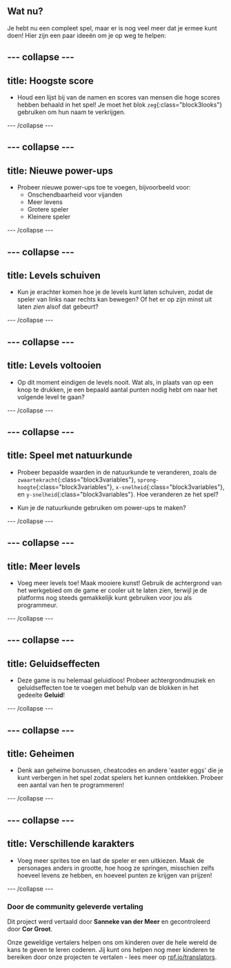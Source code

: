 ## Wat nu?

Je hebt nu een compleet spel, maar er is nog veel meer dat je ermee kunt doen! Hier zijn een paar ideeën om je op weg te helpen:

--- collapse ---
---
title: Hoogste score
---

+ Houd een lijst bij van de namen en scores van mensen die hoge scores hebben behaald in het spel! Je moet het blok `zeg`{:class="block3looks"} gebruiken om hun naam te verkrijgen.

--- /collapse ---

--- collapse ---
---
title: Nieuwe power-ups
---

+ Probeer nieuwe power-ups toe te voegen, bijvoorbeeld voor: 
  + Onschendbaarheid voor vijanden
  + Meer levens
  + Grotere speler
  + Kleinere speler

--- /collapse ---

--- collapse ---
---
title: Levels schuiven
---

+ Kun je erachter komen hoe je de levels kunt laten schuiven, zodat de speler van links naar rechts kan bewegen? Of het er op zijn minst uit laten *zien* alsof dat gebeurt?

--- /collapse ---

--- collapse ---
---
title: Levels voltooien
---

+ Op dit moment eindigen de levels nooit. Wat als, in plaats van op een knop te drukken, je een bepaald aantal punten nodig hebt om naar het volgende level te gaan?

--- /collapse ---

--- collapse ---
---
title: Speel met natuurkunde
---

+ Probeer bepaalde waarden in de natuurkunde te veranderen, zoals de `zwaartekracht`{:class="block3variables"}, `sprong-hoogte`{:class="block3variables"}, `x-snelheid`{:class="block3variables"}, en `y-snelheid`{:class="block3variables"}. Hoe veranderen ze het spel?

+ Kun je de natuurkunde gebruiken om power-ups te maken?

--- /collapse ---

--- collapse ---
---
title: Meer levels
---

+ Voeg meer levels toe! Maak mooiere kunst! Gebruik de achtergrond van het werkgebied om de game er cooler uit te laten zien, terwijl je de platforms nog steeds gemakkelijk kunt gebruiken voor jou als programmeur.

--- /collapse ---

--- collapse ---
---
title: Geluidseffecten
---

+ Deze game is nu helemaal geluidloos! Probeer achtergrondmuziek en geluidseffecten toe te voegen met behulp van de blokken in het gedeelte **Geluid**!

--- /collapse ---

--- collapse ---
---
title: Geheimen
---

+ Denk aan geheime bonussen, cheatcodes en andere 'easter eggs' die je kunt verbergen in het spel zodat spelers het kunnen ontdekken. Probeer een aantal van hen te programmeren!

--- /collapse ---

--- collapse ---
---
title: Verschillende karakters
---

+ Voeg meer sprites toe en laat de speler er een uitkiezen. Maak de personages anders in grootte, hoe hoog ze springen, misschien zelfs hoeveel levens ze hebben, en hoeveel punten ze krijgen van prijzen! 

--- /collapse ---

### Door de community geleverde vertaling 

Dit project werd vertaald door **Sanneke van der Meer** en gecontroleerd door **Cor Groot**. 

Onze geweldige vertalers helpen ons om kinderen over de hele wereld de kans te geven te leren coderen. Jij kunt ons helpen nog meer kinderen te bereiken door onze projecten te vertalen - lees meer op [rpf.io/translators](https://rpf.io/translators).
